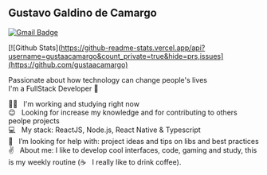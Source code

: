 ## Gustavo Galdino de Camargo

[![Gmail Badge](https://img.shields.io/badge/-camargo25.gustavo@gmail.com-6633cc?style=flat-square&logo=Gmail&logoColor=white&link=mailto:camargo25.gustavo@gmail.com)](mailto:camargo25.gustavo@gmail.com)

[![Github Stats](https://github-readme-stats.vercel.app/api?username=gustaacamargo&count_private=true&hide=prs,issues](https://github.com/gustaacamargo)

Passionate about how technology can change people's lives\
I'm a FullStack Developer :rocket:

 :man_technologist:  &nbsp; I'm working and studying right now\
 :wink: &nbsp; Looking for increase my knowledge and for contributing to others peolpe projects\
 :computer: &nbsp; My stack: ReactJS, Node.js, React Native & Typescript\
 :mag_right: &nbsp; I’m looking for help with: project ideas and tips on libs and best practices \
 :v: &nbsp; About me: I like to develop cool interfaces, code, gaming and study, this is my weekly routine (:coffee: &nbsp; I really like to drink coffee).

